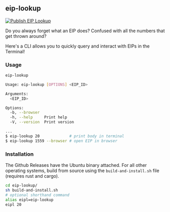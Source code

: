 ## eip-lookup

[![Publish EIP Lookup](https://github.com/dmanjunath/eip-lookup/actions/workflows/publish-eip-lookup-release.yml/badge.svg)](https://github.com/dmanjunath/eip-lookup/actions/workflows/publish-eip-lookup-release.yml)


Do you always forget what an EIP does? Confused with all the numbers that get thrown around? 

Here's a CLI allows you to quickly query and interact with EIPs in the Terminal!

### Usage

```bash
eip-lookup

Usage: eip-lookup [OPTIONS] <EIP_ID>

Arguments:
  <EIP_ID>  

Options:
  -b, --browser  
  -h, --help     Print help
  -V, --version  Print version

...
$ eip-lookup 20             # print body in terminal
$ eip-lookup 1559 --browser # open EIP in browser
```

### Installation
The Github Releases have the Ubuntu binary attached. For all other operating systems, build from source using the `build-and-install.sh` file (requires rust and cargo).

```bash
cd eip-lookup/
sh build-and-install.sh
# optional shorthand command
alias eipl=eip-lookup
eipl 20

```